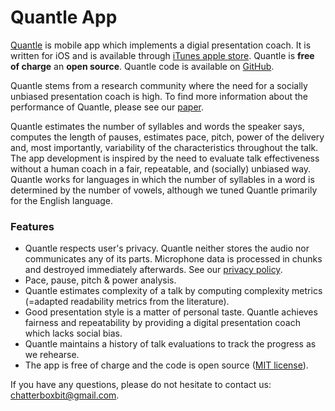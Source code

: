 # Quantle App

[Quantle](http://www.olgasaukh.com/quantle) is mobile app which implements a digial presentation coach. It is written for iOS and is available through [iTunes apple store](https://itunes.apple.com/us/app/quantle/id1241930976?mt=8). Quantle is **free of charge** an **open source**. Quantle code is available on [GitHub](https://github.com/osaukh/quantle_app).

Quantle stems from a research community where the need for a socially unbiased presentation coach is high. To find more information about the performance of Quantle, please see our [paper](https://bit.ly/2Oaa0FK.saukh19quantle.pdf).

Quantle estimates the number of syllables and words the speaker says, computes the length of pauses, estimates pace, pitch, power of the delivery and, most importantly, variability of the characteristics throughout the talk. The app development is inspired by the need to evaluate talk effectiveness without a human coach in a fair, repeatable, and (socially) unbiased way. Quantle works for languages in which the number of syllables in a word is determined by the number of vowels, although we tuned Quantle primarily for the English language. 

### Features
* Quantle respects user's privacy. Quantle neither stores the audio nor communicates any of its parts. Microphone data is processed in chunks and destroyed immediately afterwards. See our [privacy policy](PRIVACY_POLICY.md).
* Pace, pause, pitch & power analysis.
* Quantle estimates complexity of a talk by computing complexity metrics (=adapted readability metrics from the literature).
* Good presentation style is a matter of personal taste. Quantle achieves fairness and repeatability by providing a digital presentation coach which lacks social bias.
* Quantle maintains a history of talk evaluations to track the progress as we rehearse.
* The app is free of charge and the code is open source ([MIT license](LICENSE.txt)).

If you have any questions, please do not hesitate to contact us: chatterboxbit@gmail.com.

